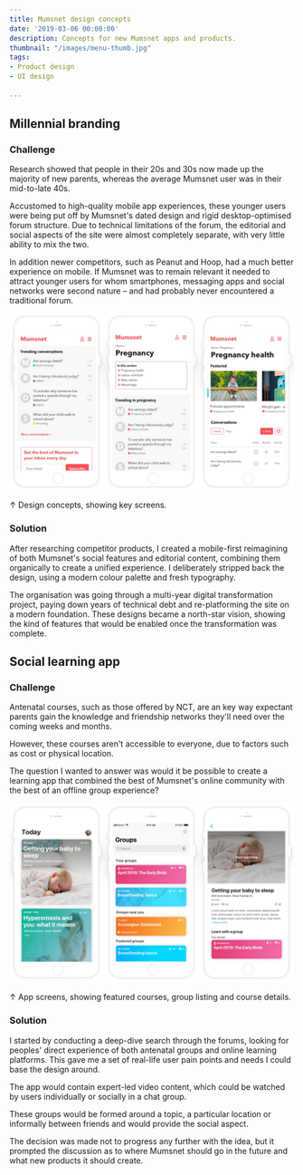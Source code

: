 ```yaml
---
title: Mumsnet design concepts
date: '2019-03-06 00:00:00'
description: Concepts for new Mumsnet apps and products.
thumbnail: "/images/menu-thumb.jpg"
tags:
- Product design
- UI design

---
```


## Millennial branding

### Challenge

Research showed that people in their 20s and 30s now made up the majority of new parents, whereas the average Mumsnet user was in their mid-to-late 40s.

Accustomed to high-quality mobile app experiences, these younger users were being put off by Mumsnet's dated design and rigid desktop-optimised forum structure. Due to technical limitations of the forum, the editorial and social aspects of the site were almost completely separate, with very little ability to mix the two.

In addition newer competitors, such as Peanut and Hoop, had a much better experience on mobile. If Mumsnet was to remain relevant it needed to attract younger users for whom smartphones, messaging apps and social networks were second nature – and had probably never encountered a traditional forum.

<img src="/images/mn-app2.jpg" class="wide">
<p class="caption">↑ Design concepts, showing key screens.</p>

### Solution

After researching competitor products, 
I created a mobile-first reimagining of both Mumsnet's social features and editorial content, combining them organically to create a unified experience. I deliberately stripped back the design, using a modern colour palette and fresh typography.

The organisation was going through a multi-year digital transformation project, paying down years of technical debt and re-platforming the  site on a modern foundation. These designs became a north-star vision, showing the kind of features that would be enabled once the transformation was complete.

## Social learning app

### Challenge

Antenatal courses, such as those offered by NCT, are an key way expectant parents gain the knowledge and friendship networks they'll need over the coming weeks and months. 

However, these courses aren't accessible to everyone, due to factors such as cost or physical location.

The question I wanted to answer was would it be possible to create a learning app that combined the best of Mumsnet's online community with the best of an offline group experience?

<img src="/images/mn-app1.jpg" class="wide">
<p class="caption">↑ App screens, showing featured courses, group listing and course details.</p>

### Solution

I started by conducting a deep-dive search through the forums, looking for peoples' direct experience of both antenatal groups and online learning platforms. This gave me a set of real-life user pain points and needs I could base the design around.

The app would contain expert-led video content, which could be watched by users individually or socially in a chat group. 

These groups would be formed around a  topic, a particular location or informally between friends and would provide the social aspect.

The decision was made not to progress any further with the idea, but it prompted the discussion as to where Mumsnet should go in the future and what new products it should create.

